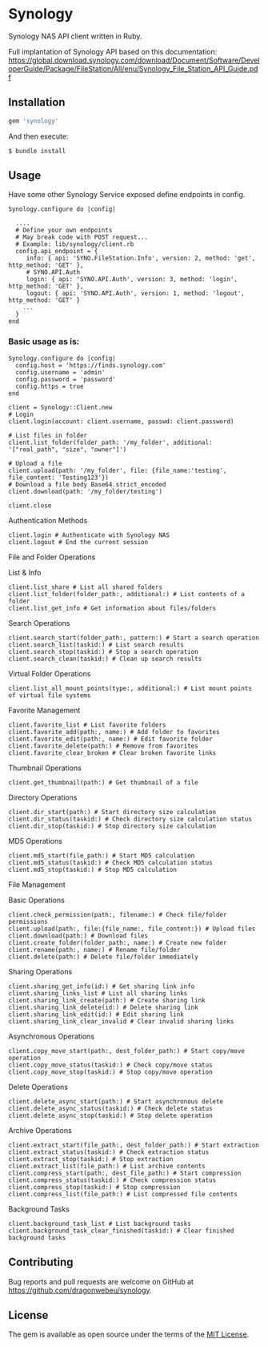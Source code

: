 # Synology

Synology NAS API client written in Ruby.

Full implantation of Synology API based on this documentation: https://global.download.synology.com/download/Document/Software/DeveloperGuide/Package/FileStation/All/enu/Synology_File_Station_API_Guide.pdf

## Installation

```ruby
gem 'synology'
```

And then execute:

    $ bundle install


## Usage

Have some other Synology Service exposed define endpoints in config. 
```
Synology.configure do |config|
 
  ....
  # Define your own endpoints
  # May break code with POST request...
  # Example: lib/synology/client.rb  
  config.api_endpoint = { 
     info: { api: 'SYNO.FileStation.Info', version: 2, method: 'get', http_method: 'GET' },
     # SYNO.API.Auth
     login: { api: 'SYNO.API.Auth', version: 3, method: 'login', http_method: 'GET' },
     logout: { api: 'SYNO.API.Auth', version: 1, method: 'logout', http_method: 'GET' }
    ...
  }
end
```

### Basic usage as is:

```
Synology.configure do |config|
  config.host = 'https://finds.synology.com'
  config.username = 'admin'
  config.password = 'password'
  config.https = true
end

client = Synology::Client.new
# Login
client.login(account: client.username, passwd: client.password)

# List files in folder
client.list_folder(folder_path: '/my_folder', additional: '["real_path", "size", "owner"]')

# Upload a file
client.upload(path: '/my_folder', file: {file_name:'testing', file_content: 'Testing123'})
# Download a file body Base64.strict_encoded
client.download(path: '/my_folder/testing')

client.close

```

Authentication Methods

    client.login # Authenticate with Synology NAS
    client.logout # End the current session

File and Folder Operations

List & Info

    client.list_share # List all shared folders
    client.list_folder(folder_path:, additional:) # List contents of a folder
    client.list_get_info # Get information about files/folders

Search Operations

    client.search_start(folder_path:, pattern:) # Start a search operation
    client.search_list(taskid:) # List search results
    client.search_stop(taskid:) # Stop a search operation
    client.search_clean(taskid:) # Clean up search results

Virtual Folder Operations

    client.list_all_mount_points(type:, additional:) # List mount points of virtual file systems

Favorite Management

    client.favorite_list # List favorite folders
    client.favorite_add(path:, name:) # Add folder to favorites
    client.favorite_edit(path:, name:) # Edit favorite folder
    client.favorite_delete(path:) # Remove from favorites
    client.favorite_clear_broken # Clear broken favorite links

Thumbnail Operations

    client.get_thumbnail(path:) # Get thumbnail of a file

Directory Operations

    client.dir_start(path:) # Start directory size calculation
    client.dir_status(taskid:) # Check directory size calculation status
    client.dir_stop(taskid:) # Stop directory size calculation

MD5 Operations

    client.md5_start(file_path:) # Start MD5 calculation
    client.md5_status(taskid:) # Check MD5 calculation status
    client.md5_stop(taskid:) # Stop MD5 calculation

File Management

Basic Operations

    client.check_permission(path:, filename:) # Check file/folder permissions
    client.upload(path:, file:{file_name:, file_content:}) # Upload files
    client.download(path:) # Download files
    client.create_folder(folder_path:, name:) # Create new folder
    client.rename(path:, name:) # Rename file/folder
    client.delete(path:) # Delete file/folder immediately

Sharing Operations

    client.sharing_get_info(id:) # Get sharing link info
    client.sharing_links_list # List all sharing links
    client.sharing_link_create(path:) # Create sharing link
    client.sharing_link_delete(id:) # Delete sharing link
    client.sharing_link_edit(id:) # Edit sharing link
    client.sharing_link_clear_invalid # Clear invalid sharing links

Asynchronous Operations

    client.copy_move_start(path:, dest_folder_path:) # Start copy/move operation
    client.copy_move_status(taskid:) # Check copy/move status
    client.copy_move_stop(taskid:) # Stop copy/move operation

Delete Operations

    client.delete_async_start(path:) # Start asynchronous delete
    client.delete_async_status(taskid:) # Check delete status
    client.delete_async_stop(taskid:) # Stop delete operation

Archive Operations

    client.extract_start(file_path:, dest_folder_path:) # Start extraction
    client.extract_status(taskid:) # Check extraction status
    client.extract_stop(taskid:) # Stop extraction
    client.extract_list(file_path:) # List archive contents
    client.compress_start(path:, dest_file_path:) # Start compression
    client.compress_status(taskid:) # Check compression status
    client.compress_stop(taskid:) # Stop compression
    client.compress_list(file_path:) # List compressed file contents

Background Tasks

    client.background_task_list # List background tasks
    client.background_task_clear_finished(taskid:) # Clear finished background tasks

## Contributing

Bug reports and pull requests are welcome on GitHub at https://github.com/dragonwebeu/synology.

## License

The gem is available as open source under the terms of the [MIT License](https://opensource.org/licenses/MIT).
